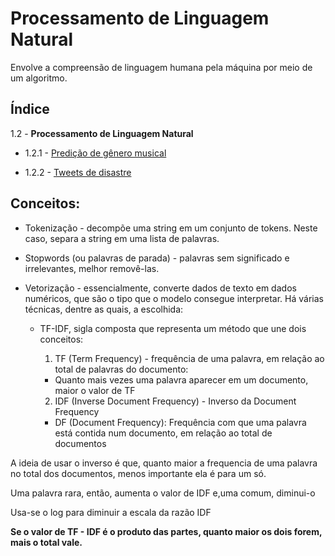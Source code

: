 # Processamento de Linguagem Natural
Envolve a compreensão de linguagem humana pela máquina por meio de um algoritmo.

## Índice
1.2 - **Processamento de Linguagem Natural**
- 1.2.1 - [Predição de gênero musical](https://github.com/GHM-ML/Projetos-de-dados/tree/main/Ci%C3%AAncia%20de%20dados/Processamento%20de%20Linguagem%20Natural/Predi%C3%A7%C3%A3o%20de%20g%C3%AAnero%20musical)

- 1.2.2 - [Tweets de disastre](https://github.com/GHM-ML/Projetos-de-dados/tree/main/Ci%C3%AAncia%20de%20dados/Processamento%20de%20Linguagem%20Natural/Tweets%20de%20disastre)
## Conceitos:
- Tokenização - decompõe uma string em um conjunto de tokens. Neste caso, separa a string em uma lista de palavras.

- Stopwords (ou palavras de parada) - palavras sem significado e irrelevantes, melhor removê-las.

- Vetorização - essencialmente, converte dados de texto em dados numéricos, que são o tipo que o modelo consegue interpretar. Há várias técnicas, dentre as quais, a escolhida:

  - TF-IDF, sigla composta que representa um método que une dois conceitos:
    1. TF (Term Frequency) - frequência de uma palavra, em relação ao total de palavras do documento:
     
      - Quanto mais vezes uma palavra aparecer em um documento, maior o valor de TF 
    
    2. IDF (Inverse Document Frequency) - Inverso da Document Frequency
    
      - DF (Document Frequency): Frequência com que uma palavra está contida num documento, em relação ao total de documentos
      
A ideia de usar o inverso é que, quanto maior a frequencia de uma palavra no total dos documentos, menos importante ela é para um só.
      
Uma palavra rara, então, aumenta o valor de IDF e,uma comum, diminui-o

Usa-se o log para diminuir a escala da razão IDF

**Se o valor de TF - IDF é o produto das partes, quanto maior os dois forem, mais o total vale.**
